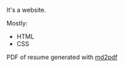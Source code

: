 It's a website.

Mostly:

* HTML
* CSS

PDF of resume generated with [md2pdf](https://md2pdf.netlify.app/)
